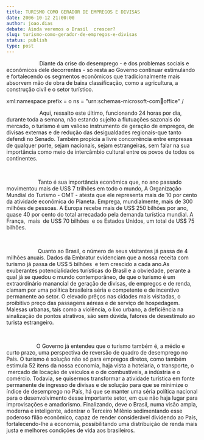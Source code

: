 ```yaml
---
title: TURISMO COMO GERADOR DE EMPREGOS E DIVISAS
date: 2006-10-12 21:00:00
author: joao.dias
debate: Ainda veremos o Brasil  crescer?
slug: turismo-como-gerador-de-empregos-e-divisas
status: publish 
type: post
---
```


                      Diante da crise do desemprego - e dos problemas sociais e econômicos dele decorrentes - só resta ao Governo continuar estimulando e fortalecendo os segmentos econômicos que tradicionalmente mais absorvem mão de obra de baixa classificação, como a agricultura, a construção civil e o setor turístico.


xml:namespace prefix = o ns = "urn:schemas-microsoft-com:office:office" / 


                      Aqui, ressalto este último, funcionando 24 horas por dia, durante toda a semana, não estando sujeito a flutuações sazonais do mercado, o turismo é um valioso instrumento de geração de empregos, de divisas externas e de redução das desigualdades regionais-que tanto defendi no Senado. Também propicia a livre concorrência entre empresas de qualquer porte, sejam nacionais, sejam estrangeiras, sem falar na sua importância como meio de intercâmbio cultural entre os povos de todos os continentes.


 


                     Tanto é sua importância econômica que, no ano passado movimentou mais de US$ 7 trilhões em todo o mundo, A Organização Mundial do Turismo - OMT - atesta que ele representa mais de 10 por cento da atividade econômica do Planeta. Emprega, mundialmente, mais de 300 milhões de pessoas. A Europa recebe mais de US$ 250 bilhões por ano, quase 40 por cento do total arrecadado pela demanda turística mundial. A França,  mais  de US$ 70 bilhões  e os Estados Unidos, um total de US$ 75 bilhões. 


 


                     Quanto ao Brasil, o número de seus visitantes já passa de 4 milhões anuais. Dados da Embratur evidenciam que a nossa receita com turismo já passa de US$ 5 bilhões  e tem crescido a cada ano.As exuberantes potencialidades turísticas do Brasil e a obviedade, perante a qual já se quedou o mundo contemporâneo, de que o turismo é um extraordinário manancial de geração de divisas, de empregos e de renda, clamam por uma política brasileira séria e competente e de incentivo permanente ao setor. O elevado prêços nas cidades mais visitadas, o proibitivo preço das passagens aéreas e de serviço de hospedagem. Malesas urbanas, tais como a violência, o lixo urbano, a deficiência na sinalização de pontos atrativos, são sem dúvida, fatores de desestímulo ao turista estrangeiro.


 


                    O Governo já entendeu que o turismo também é, a médio e curto prazo, uma perspectiva de reversão de quadro de desemprego no País. O turismo é solução não só para empregos diretos, como também estimula 52 itens da nossa economia, haja vista a hotelaria, o transporte, o  mercado de locação de veículos e o de combustíveis, a indústria e o comércio. Todavia, se quisermos transformar a atividade turística em fonte permanente de ingresso de divisas e de solução para que se minimize o índice de desemprego no País, há que se manter uma séria política nacional para o desenvolvimento desse importante setor, em que não haja lugar para improvisações e amadorismo. Finalizando, deve o Brasil, numa visão ampla, moderna e inteligente, adentrar o Terceiro Milênio sedimentando esse poderoso filão econômico, capaz de render considerável dividendo ao País, fortalecendo-lhe a economia, possibilitando uma distribuição de renda mais justa e melhores condições de vida aos brasileiros.


 


